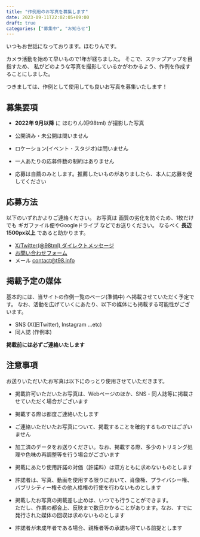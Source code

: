 ```yaml
---
title: "作例用のお写真を募集します"
date: 2023-09-11T22:02:05+09:00
draft: true
categories: ["募集中", "お知らせ"]
---
```


いつもお世話になっております。ほむりんです。

カメラ活動を始めて早いもので1年が経ちました。
そこで、ステップアップを目指すため、
私がどのような写真を撮影しているかがわかるよう、作例を作成することにしました。

つきましては、作例として使用しても良いお写真を募集いたします！

## 募集要項

- **2022年 9月以降** に ほむりん(@98tml) が撮影した写真
- 公開済み・未公開は問いません
- ロケーション(イベント・スタジオ)は問いません
- 一人あたりの応募件数の制約はありません

- 応募は自薦のみとします。推薦したいものがありましたら、本人に応募を促してください

## 応募方法

以下のいずれかよりご連絡ください。
お写真は 画質の劣化を防ぐため、1枚だけでも ギガファイル便やGoogleドライブ などでお送りください。
なるべく **長辺 1500px以上** であると助かります。

- [X/Twitter(@98tml) ダイレクトメッセージ](https://x.com/98tml) 
- [お問い合わせフォーム](https://t98.info/contact/)
- メール contact@t98.info

## 掲載予定の媒体

基本的には、当サイトの作例一覧のページ(準備中) へ掲載させていただく予定です。
なお、活動を広げていくにあたり、以下の媒体にも掲載する可能性がございます。

- SNS (X(旧Twitter), Instagram ...etc)
- 同人誌 (作例本) 

**掲載前には必ずご連絡いたします**

## 注意事項

お送りいただいたお写真は以下にのっとり使用させていただきます。  

- 掲載許可いただいたお写真は、Webページのほか、SNS・同人誌等に掲載させていただく場合がございます
- 掲載する際は都度ご連絡いたします
- ご連絡いただいたお写真について、掲載することを確約するものではございません

- 加工済のデータをお送りください。なお、掲載する際、多少のトリミング処理や色味の再調整等を行う場合がございます

- 掲載にあたり使用許諾の対価（許諾料）は双方ともに求めないものとします
- 許諾者は、写真、動画を使用する限りにおいて、肖像権、プライバシー権、パブリシティー権その他人格権の行使を行わないものとします

- 掲載したお写真の掲載差し止めは、いつでも行うことができます。   
ただし、作業の都合上、反映まで数日かかることがあります。なお、すでに発行された媒体の回収は求めないものとします

- 許諾者が未成年者である場合、親権者等の承諾も得ている前提とします